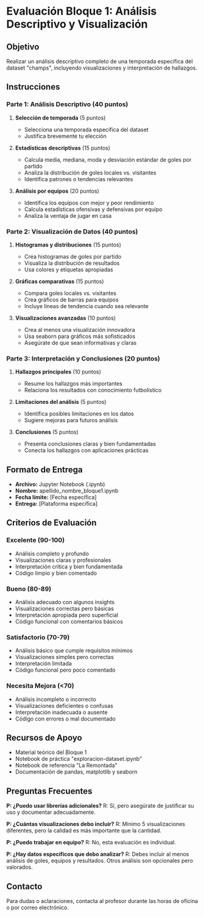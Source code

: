 # Evaluación Bloque 1: Análisis Descriptivo y Visualización

## Objetivo
Realizar un análisis descriptivo completo de una temporada específica del dataset "champs", incluyendo visualizaciones y interpretación de hallazgos.

## Instrucciones

### Parte 1: Análisis Descriptivo (40 puntos)

1. **Selección de temporada** (5 puntos)
   - Selecciona una temporada específica del dataset
   - Justifica brevemente tu elección

2. **Estadísticas descriptivas** (15 puntos)
   - Calcula media, mediana, moda y desviación estándar de goles por partido
   - Analiza la distribución de goles locales vs. visitantes
   - Identifica patrones o tendencias relevantes

3. **Análisis por equipos** (20 puntos)
   - Identifica los equipos con mejor y peor rendimiento
   - Calcula estadísticas ofensivas y defensivas por equipo
   - Analiza la ventaja de jugar en casa

### Parte 2: Visualización de Datos (40 puntos)

1. **Histogramas y distribuciones** (15 puntos)
   - Crea histogramas de goles por partido
   - Visualiza la distribución de resultados
   - Usa colores y etiquetas apropiadas

2. **Gráficas comparativas** (15 puntos)
   - Compara goles locales vs. visitantes
   - Crea gráficos de barras para equipos
   - Incluye líneas de tendencia cuando sea relevante

3. **Visualizaciones avanzadas** (10 puntos)
   - Crea al menos una visualización innovadora
   - Usa seaborn para gráficos más sofisticados
   - Asegúrate de que sean informativas y claras

### Parte 3: Interpretación y Conclusiones (20 puntos)

1. **Hallazgos principales** (10 puntos)
   - Resume los hallazgos más importantes
   - Relaciona los resultados con conocimiento futbolístico

2. **Limitaciones del análisis** (5 puntos)
   - Identifica posibles limitaciones en los datos
   - Sugiere mejoras para futuros análisis

3. **Conclusiones** (5 puntos)
   - Presenta conclusiones claras y bien fundamentadas
   - Conecta los hallazgos con aplicaciones prácticas

## Formato de Entrega

- **Archivo:** Jupyter Notebook (.ipynb)
- **Nombre:** apellido_nombre_bloque1.ipynb
- **Fecha límite:** [Fecha específica]
- **Entrega:** [Plataforma específica]

## Criterios de Evaluación

### Excelente (90-100)
- Análisis completo y profundo
- Visualizaciones claras y profesionales
- Interpretación crítica y bien fundamentada
- Código limpio y bien comentado

### Bueno (80-89)
- Análisis adecuado con algunos insights
- Visualizaciones correctas pero básicas
- Interpretación apropiada pero superficial
- Código funcional con comentarios básicos

### Satisfactorio (70-79)
- Análisis básico que cumple requisitos mínimos
- Visualizaciones simples pero correctas
- Interpretación limitada
- Código funcional pero poco comentado

### Necesita Mejora (<70)
- Análisis incompleto o incorrecto
- Visualizaciones deficientes o confusas
- Interpretación inadecuada o ausente
- Código con errores o mal documentado

## Recursos de Apoyo

- Material teórico del Bloque 1
- Notebook de práctica "exploracion-dataset.ipynb"
- Notebook de referencia "La Remontada"
- Documentación de pandas, matplotlib y seaborn

## Preguntas Frecuentes

**P: ¿Puedo usar librerías adicionales?**
R: Sí, pero asegúrate de justificar su uso y documentar adecuadamente.

**P: ¿Cuántas visualizaciones debo incluir?**
R: Mínimo 5 visualizaciones diferentes, pero la calidad es más importante que la cantidad.

**P: ¿Puedo trabajar en equipo?**
R: No, esta evaluación es individual.

**P: ¿Hay datos específicos que debo analizar?**
R: Debes incluir al menos análisis de goles, equipos y resultados. Otros análisis son opcionales pero valorados.

## Contacto

Para dudas o aclaraciones, contacta al profesor durante las horas de oficina o por correo electrónico.
